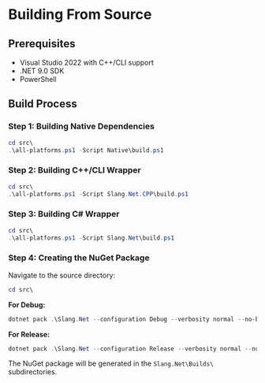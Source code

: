 # Building From Source

## Prerequisites
- Visual Studio 2022 with C++/CLI support
- .NET 9.0 SDK
- PowerShell

## Build Process

### Step 1: Building Native Dependencies
```powershell
cd src\
.\all-platforms.ps1 -Script Native\build.ps1
```

### Step 2: Building C++/CLI Wrapper
```powershell
cd src\
.\all-platforms.ps1 -Script Slang.Net.CPP\build.ps1
```

### Step 3: Building C# Wrapper
```powershell
cd src\
.\all-platforms.ps1 -Script Slang.Net\build.ps1
```

### Step 4: Creating the NuGet Package

Navigate to the source directory:
```powershell
cd src\
```

**For Debug:**
```powershell
dotnet pack .\Slang.Net --configuration Debug --verbosity normal --no-build
```

**For Release:**
```powershell
dotnet pack .\Slang.Net --configuration Release --verbosity normal --no-build
```

The NuGet package will be generated in the `Slang.Net\Builds\` subdirectories.
